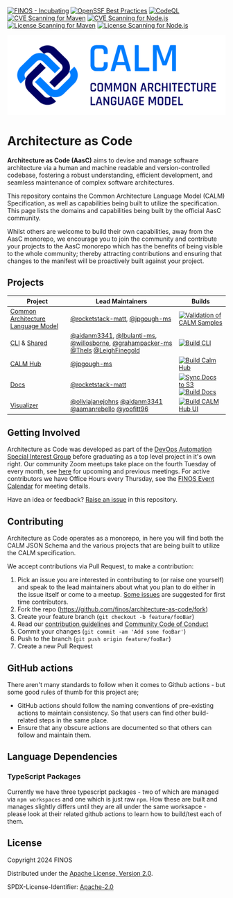 [![FINOS - Incubating](https://cdn.jsdelivr.net/gh/finos/contrib-toolbox@master/images/badge-incubating.svg)](https://finosfoundation.atlassian.net/wiki/display/FINOS/Incubating)
[![OpenSSF Best Practices](https://www.bestpractices.dev/projects/8821/badge)](https://www.bestpractices.dev/projects/8821)
[![CodeQL](https://github.com/finos/architecture-as-code/actions/workflows/github-code-scanning/codeql/badge.svg)](https://github.com/finos/architecture-as-code/actions/workflows/github-code-scanning/codeql)
[![CVE Scanning for Maven](https://github.com/finos/architecture-as-code/actions/workflows/cve-scanning-maven.yml/badge.svg)](https://github.com/finos/architecture-as-code/actions/workflows/cve-scanning-maven.yml)
[![CVE Scanning for Node.js](https://github.com/finos/architecture-as-code/actions/workflows/cve-scanning-node.yml/badge.svg)](https://github.com/finos/architecture-as-code/actions/workflows/cve-scanning-node.yml)
[![License Scanning for Maven](https://github.com/finos/architecture-as-code/actions/workflows/license-scanning-maven.yml/badge.svg)](https://github.com/finos/architecture-as-code/actions/workflows/license-scanning-maven.yml)
[![License Scanning for Node.js](https://github.com/finos/architecture-as-code/actions/workflows/license-scanning-node.yml/badge.svg)](https://github.com/finos/architecture-as-code/actions/workflows/license-scanning-node.yml)

![FINOS Common Architecture Language Model](https://raw.githubusercontent.com/finos/architecture-as-code/main/brand/Horizontal/2025_CALM_Horizontal.png)

# Architecture as Code

**Architecture as Code (AasC)** aims to devise and manage software architecture via a human and machine readable and
version-controlled
codebase, fostering a robust understanding, efficient development, and seamless maintenance of complex software
architectures.

This repository contains the Common Architecture Language Model (CALM) Specification, as well as capabilities being
built to utilize the
specification. This page lists the domains and capabilities being built by the official AasC community.

Whilst others are welcome to build their own capabilities, away from the AasC monorepo, we encourage you to join the
community and contribute your projects to the AasC monorepo which has the benefits of being visible to the whole
community; thereby attracting contributions and ensuring that changes to the manifest will be proactively built against
your project.

## Projects

| Project                                      | Lead Maintainers                                                                                                                                                                                                                        | Builds                                                                                                                                                                                                                                                                                                                                                                                       |
| -------------------------------------------- | --------------------------------------------------------------------------------------------------------------------------------------------------------------------------------------------------------------------------------------- | -------------------------------------------------------------------------------------------------------------------------------------------------------------------------------------------------------------------------------------------------------------------------------------------------------------------------------------------------------------------------------------------- |
| [Common Architecture Language Model](./calm) | [@rocketstack-matt](https://github.com/rocketstack-matt), [@jpgough-ms](https://github.com/jpgough-ms)                                                                                                                                  | [![Validation of CALM Samples](https://github.com/finos/architecture-as-code/actions/workflows/validate-spectral.yml/badge.svg)](https://github.com/finos/architecture-as-code/actions/workflows/validate-spectral.yml)                                                                                                                                                                      |
| [CLI](./cli) & [Shared](./shared)            | [@aidanm3341](https://github.com/aidanm3341), [@lbulanti-ms](https://github.com/lbulanti-ms), [@willosborne](https://github.com/willosborne), [@grahampacker-ms](https://github.com/grahampacker-ms) [@Thels](https://github.com/Thels) [@LeighFinegold](https://github.com/LeighFinegold) | [![Build CLI](https://github.com/finos/architecture-as-code/actions/workflows/build-cli.yml/badge.svg)](https://github.com/finos/architecture-as-code/actions/workflows/build-cli.yml)                                                                                                                                                                                                       |
| [CALM Hub](./calm-hub)                       | [@jpgough-ms](https://github.com/jpgough-ms)                                                                                                                                                                                            | [![Build Calm Hub](https://github.com/finos/architecture-as-code/actions/workflows/build-calm-hub.yml/badge.svg)](https://github.com/finos/architecture-as-code/actions/workflows/build-calm-hub.yml)                                                                                                                                                                                        |
| [Docs](./docs)                               | [@rocketstack-matt](https://github.com/rocketstack-matt)                                                                                                                                                                                | [![Sync Docs to S3](https://github.com/finos/architecture-as-code/actions/workflows/s3-docs-sync.yml/badge.svg)](https://github.com/finos/architecture-as-code/actions/workflows/s3-docs-sync.yml) [![Build Docs](https://github.com/finos/architecture-as-code/actions/workflows/build-docs.yml/badge.svg)](https://github.com/finos/architecture-as-code/actions/workflows/build-docs.yml) |
| [Visualizer](./calm-visualizer)              | [@oliviajanejohns](https://github.com/oliviajanejohns) [@aidanm3341](https://github.com/aidanm3341) [@aamanrebello](https://github.com/aamanrebello) [@yoofitt96](https://github.com/YoofiTT96)                                         | [![Build CALM Hub UI](https://github.com/finos/architecture-as-code/actions/workflows/build-calm-hub-ui.yml/badge.svg)](https://github.com/finos/architecture-as-code/actions/workflows/build-calm-hub-ui.yml)                                                                                                                                                                               |

## Getting Involved

Architecture as Code was developed as part of the [DevOps Automation Special Interest Group](https://devops.finos.org/) before graduating as a top level project in it's own right. Our community Zoom meetups
take place on the fourth Tuesday of every month,
see [here](https://github.com/finos/architecture-as-code/issues?q=label%3Ameeting) for
upcoming and previous meetings. For active contributors we have Office Hours every Thursday, see the [FINOS Event Calendar](http://calendar.finos.org) for meeting details.

Have an idea or feedback? [Raise an issue](https://github.com/finos/architecture-as-code/issues/new/choose) in this
repository.

## Contributing

Architecture as Code operates as a monorepo, in here you will find both the CALM JSON Schema and the various projects
that are being built to utilize the CALM specification.

We accept contributions via Pull Request, to make a contribution:

1. Pick an issue you are interested in contributing to (or raise one yourself) and speak to the lead maintainers about what you plan to do either in the issue itself or come to a meetup. [Some issues](https://github.com/finos/architecture-as-code/issues?q=is%3Aissue+is%3Aopen+label%3A%22good+first+issue%22) are suggested for first time contributors.
2. Fork the repo (<https://github.com/finos/architecture-as-code/fork>)
3. Create your feature branch (`git checkout -b feature/fooBar`)
4. Read our [contribution guidelines](.github/CONTRIBUTING.md)
   and [Community Code of Conduct](https://www.finos.org/code-of-conduct)
5. Commit your changes (`git commit -am 'Add some fooBar'`)
6. Push to the branch (`git push origin feature/fooBar`)
7. Create a new Pull Request

## GitHub actions

There aren't many standards to follow when it comes to Github actions - but some good rules of thumb for this project are;

- GitHub actions should follow the naming conventions of pre-existing actions to maintain consistency. So that users can find other build-related steps in the same place.
- Ensure that any obscure actions are documented so that others can follow and maintain them.

## Language Dependencies

### TypeScript Packages

Currently we have three typescript packages - two of which are managed via `npm workspaces` and one which is just raw `npm`. How these are built and manages slightly differs until they are all under the same worksapce - please look at their related github actions to learn how to build/test each of them.

## License

Copyright 2024 FINOS

Distributed under the [Apache License, Version 2.0](http://www.apache.org/licenses/LICENSE-2.0).

SPDX-License-Identifier: [Apache-2.0](https://spdx.org/licenses/Apache-2.0)
